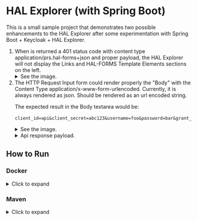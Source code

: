 # HAL Explorer (with Spring Boot)

This is a small sample project that demonstrates two possible enhancements to the HAL Explorer after some
experimentation with Spring Boot + Keycloak + HAL Explorer.

<ol>
<li>
When is returned a 401 status code with content type application/prs.hal-forms+json and proper payload, the HAL
   Explorer will not display the Links and HAL-FORMS Template Elements sections on the left.

<details>
<summary>See the image.</summary>

![response-status-code-401.png](docs/assets/response-status-code-401.png)

</details>
</li>
<li>
The HTTP Request Input form could render properly the "Body" with the Content Type application/x-www-form-urlencoded.
   Currently, it is always rendered as json. Should be rendered as an url encoded string.

The expected result in the Body textarea would be:

```
client_id=api&client_secret=abc123&username=foo&password=bar&grant_type=password
```

<details>
<summary>See the image.</summary>

![content-type-form-urlencoded.png](docs/assets/content-type-form-urlencoded.png)

</details>

<details>
<summary>Api response payload.</summary>

```json
{
  "_links": {
    "self": {
      "href": "http://localhost:8080/"
    },
    "unauthorized": {
      "href": "http://localhost:8080/unauthorized"
    },
    "authenticate": {
      "href": "http://localhost:8090/realms/your-realm/protocol/openid-connect/token"
    }
  },
  "_templates": {
    "default": {
      "method": "POST",
      "contentType": "application/x-www-form-urlencoded",
      "properties": [
        {
          "name": "client_id",
          "type": "text"
        },
        {
          "name": "client_secret",
          "type": "text"
        },
        {
          "name": "grant_type",
          "type": "text"
        },
        {
          "name": "password",
          "type": "text"
        },
        {
          "name": "username",
          "type": "text"
        }
      ],
      "target": "http://localhost:8090/realms/your-realm/protocol/openid-connect/token"
    }
  }
}
```

</details>

</li>
</ol>

## How to Run

### Docker

<details>
<summary>Click to expand</summary>

Build the docker image.

```bash
docker build -t marciovmartins/hal-explorer-issue-1 .
```

Create and run the container.

```bash
docker run -p 8080:8080 marciovmartins/hal-explorer-issue-1
```

</details>

### Maven

<details>
<summary>Click to expand</summary>

In the command line run the following command.

```bash
mvn spring-boot:run
```

</details>